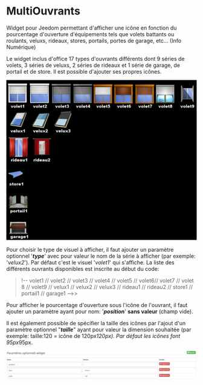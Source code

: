 # MultiOuvrants

Widget pour Jeedom permettant d'afficher une icône en fonction du pourcentage d'ouverture d'équipements tels que volets battants ou roulants, veluxs, rideaux, stores, portails, portes de garage, etc... (Info Numérique)

Le widget inclus d'office 17 types d'ouvrants différents dont 9 séries de volets, 3 séries de veluxs, 2 séries de rideaux et 1 série de garage, de portail et de store. Il est possible d'ajouter ses propres icônes.

<img src="/doc/visuels.jpg" alt="visuels"/>

Pour choisir le type de visuel à afficher, il faut ajouter un paramètre optionnel '<i><b>type</b></i>' avec pour valeur le nom de la série à afficher (par exemple: '<i>velux2</i>'). Par défaut c'est le visuel '<i>volet1</i>' qui s'affiche. 
La liste des différents ouvrants disponibles est inscrite au début du code:
<blockquote>!-- volet1 // volet2 // volet3 // volet4 // volet5 // volet6// volet7 // volet 8 // volet9 // velux1 // velux2 // velux3 // rideau1 // rideau2 // store1 // portail1 // garage1 -->></blockquote>

Pour afficher le pourcentage d'ouverture sous l'icône de l'ouvrant, il faut ajouter un paramètre ayant pour nom: '<i><b>position</b></i>' <b>sans valeur</b> (champ vide).

Il est également possible de spécifier la taille des icônes par l'ajout d'un paramètre optionnel "<i><b>taille</b></i>" ayant pour valeur la dimension souhaitée (par exemple: taille:120 = icône de 120px*120px). Par défaut les icônes font 95px*95px.

<img src="/doc/params.jpg" alt="parametres"/>
